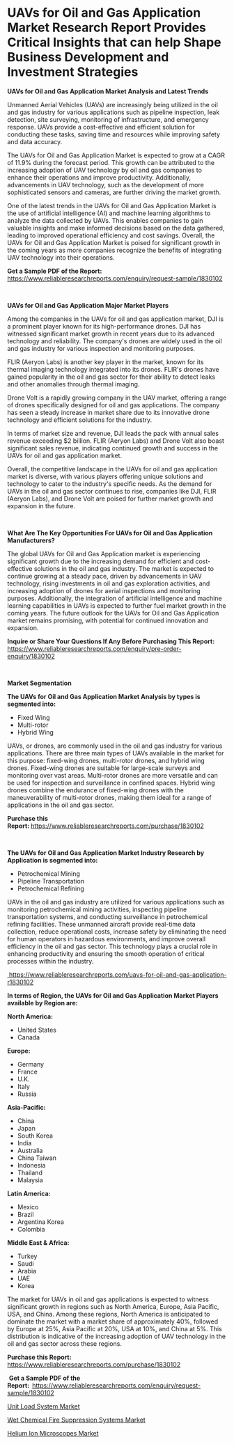 <p><h1>UAVs for Oil and Gas Application Market Research Report Provides Critical Insights that can help Shape Business Development and Investment Strategies</h1></p><p><strong>UAVs for Oil and Gas Application Market Analysis and Latest Trends</strong></p>
<p><p>Unmanned Aerial Vehicles (UAVs) are increasingly being utilized in the oil and gas industry for various applications such as pipeline inspection, leak detection, site surveying, monitoring of infrastructure, and emergency response. UAVs provide a cost-effective and efficient solution for conducting these tasks, saving time and resources while improving safety and data accuracy.</p><p>The UAVs for Oil and Gas Application Market is expected to grow at a CAGR of 11.9% during the forecast period. This growth can be attributed to the increasing adoption of UAV technology by oil and gas companies to enhance their operations and improve productivity. Additionally, advancements in UAV technology, such as the development of more sophisticated sensors and cameras, are further driving the market growth.</p><p>One of the latest trends in the UAVs for Oil and Gas Application Market is the use of artificial intelligence (AI) and machine learning algorithms to analyze the data collected by UAVs. This enables companies to gain valuable insights and make informed decisions based on the data gathered, leading to improved operational efficiency and cost savings. Overall, the UAVs for Oil and Gas Application Market is poised for significant growth in the coming years as more companies recognize the benefits of integrating UAV technology into their operations.</p></p>
<p><strong>Get a Sample PDF of the Report:&nbsp;</strong> <a href="https://www.reliableresearchreports.com/enquiry/request-sample/1830102">https://www.reliableresearchreports.com/enquiry/request-sample/1830102</a></p>
<p>&nbsp;</p>
<p><strong>UAVs for Oil and Gas Application Major Market Players</strong></p>
<p><p>Among the companies in the UAVs for oil and gas application market, DJI is a prominent player known for its high-performance drones. DJI has witnessed significant market growth in recent years due to its advanced technology and reliability. The company's drones are widely used in the oil and gas industry for various inspection and monitoring purposes.</p><p>FLIR (Aeryon Labs) is another key player in the market, known for its thermal imaging technology integrated into its drones. FLIR's drones have gained popularity in the oil and gas sector for their ability to detect leaks and other anomalies through thermal imaging.</p><p>Drone Volt is a rapidly growing company in the UAV market, offering a range of drones specifically designed for oil and gas applications. The company has seen a steady increase in market share due to its innovative drone technology and efficient solutions for the industry.</p><p>In terms of market size and revenue, DJI leads the pack with annual sales revenue exceeding $2 billion. FLIR (Aeryon Labs) and Drone Volt also boast significant sales revenue, indicating continued growth and success in the UAVs for oil and gas application market.</p><p>Overall, the competitive landscape in the UAVs for oil and gas application market is diverse, with various players offering unique solutions and technology to cater to the industry's specific needs. As the demand for UAVs in the oil and gas sector continues to rise, companies like DJI, FLIR (Aeryon Labs), and Drone Volt are poised for further market growth and expansion in the future.</p></p>
<p>&nbsp;</p>
<p><strong>What Are The Key Opportunities For UAVs for Oil and Gas Application Manufacturers?</strong></p>
<p><p>The global UAVs for Oil and Gas Application market is experiencing significant growth due to the increasing demand for efficient and cost-effective solutions in the oil and gas industry. The market is expected to continue growing at a steady pace, driven by advancements in UAV technology, rising investments in oil and gas exploration activities, and increasing adoption of drones for aerial inspections and monitoring purposes. Additionally, the integration of artificial intelligence and machine learning capabilities in UAVs is expected to further fuel market growth in the coming years. The future outlook for the UAVs for Oil and Gas Application market remains promising, with potential for continued innovation and expansion.</p></p>
<p><strong>Inquire or Share Your Questions If Any Before Purchasing This Report:</strong> <a href="https://www.reliableresearchreports.com/enquiry/pre-order-enquiry/1830102">https://www.reliableresearchreports.com/enquiry/pre-order-enquiry/1830102</a></p>
<p>&nbsp;</p>
<p><strong>Market Segmentation</strong></p>
<p><strong>The UAVs for Oil and Gas Application Market Analysis by types is segmented into:</strong></p>
<p><ul><li>Fixed Wing</li><li>Multi-rotor</li><li>Hybrid Wing</li></ul></p>
<p><p>UAVs, or drones, are commonly used in the oil and gas industry for various applications. There are three main types of UAVs available in the market for this purpose: fixed-wing drones, multi-rotor drones, and hybrid wing drones. Fixed-wing drones are suitable for large-scale surveys and monitoring over vast areas. Multi-rotor drones are more versatile and can be used for inspection and surveillance in confined spaces. Hybrid wing drones combine the endurance of fixed-wing drones with the maneuverability of multi-rotor drones, making them ideal for a range of applications in the oil and gas sector.</p></p>
<p><strong>Purchase this Report:&nbsp;</strong><a href="https://www.reliableresearchreports.com/purchase/1830102">https://www.reliableresearchreports.com/purchase/1830102</a></p>
<p>&nbsp;</p>
<p><strong>The UAVs for Oil and Gas Application Market Industry Research by Application is segmented into:</strong></p>
<p><ul><li>Petrochemical Mining</li><li>Pipeline Transportation</li><li>Petrochemical Refining</li></ul></p>
<p><p>UAVs in the oil and gas industry are utilized for various applications such as monitoring petrochemical mining activities, inspecting pipeline transportation systems, and conducting surveillance in petrochemical refining facilities. These unmanned aircraft provide real-time data collection, reduce operational costs, increase safety by eliminating the need for human operators in hazardous environments, and improve overall efficiency in the oil and gas sector. This technology plays a crucial role in enhancing productivity and ensuring the smooth operation of critical processes within the industry.</p></p>
<p><a href="https://www.reliableresearchreports.com/uavs-for-oil-and-gas-application-r1830102">&nbsp;https://www.reliableresearchreports.com/uavs-for-oil-and-gas-application-r1830102</a></p>
<p><strong>In terms of Region, the UAVs for Oil and Gas Application Market Players available by Region are:</strong></p>
<p>
    <p> <strong> North America: </strong>
        <ul>
            <li>United States</li>
            <li>Canada</li>
        </ul>
        </p> 
    <p> <strong> Europe: </strong>
        <ul>
            <li>Germany</li>
            <li>France</li>
            <li>U.K.</li>
            <li>Italy</li>
            <li>Russia</li>
        </ul>
        </p> 
    <p> <strong> Asia-Pacific: </strong>
        <ul>
            <li>China</li>
            <li>Japan</li>
            <li>South Korea</li>
            <li>India</li>
            <li>Australia</li>
            <li>China Taiwan</li>
            <li>Indonesia</li>
            <li>Thailand</li>
            <li>Malaysia</li>
        </ul>
        </p> 
    <p> <strong> Latin America: </strong>
        <ul>
            <li>Mexico</li>
            <li>Brazil</li>
            <li>Argentina Korea</li>
            <li>Colombia</li>
        </ul>
        </p> 
    <p> <strong> Middle East & Africa: </strong>
        <ul>
            <li>Turkey</li>
            <li>Saudi</li>
            <li>Arabia</li>
            <li>UAE</li>
            <li>Korea</li>
        </ul>
    </p>
    </p>
<p><p>The market for UAVs in oil and gas applications is expected to witness significant growth in regions such as North America, Europe, Asia Pacific, USA, and China. Among these regions, North America is anticipated to dominate the market with a market share of approximately 40%, followed by Europe at 25%, Asia Pacific at 20%, USA at 10%, and China at 5%. This distribution is indicative of the increasing adoption of UAV technology in the oil and gas sector across these regions.</p></p>
<p><strong>Purchase this Report: </strong><a href="https://www.reliableresearchreports.com/purchase/1830102">https://www.reliableresearchreports.com/purchase/1830102</a></p>
<p>&nbsp;<strong>Get a Sample PDF of the Report:&nbsp;&nbsp;</strong><a href="https://www.reliableresearchreports.com/enquiry/request-sample/1830102">https://www.reliableresearchreports.com/enquiry/request-sample/1830102</a></p>
<p><strong></strong></p>
<p><p><a href="https://github.com/angeliabkratze/Market-Research-Report-List-1/blob/main/unit-load-system-market.md">Unit Load System Market</a></p><p><a href="https://github.com/EveKerluke2023/Market-Research-Report-List-1/blob/main/wet-chemical-fire-suppression-systems-market.md">Wet Chemical Fire Suppression Systems Market</a></p><p><a href="https://view.publitas.com/reportprime-1/helium-ion-microscopes-market-overview-global-market-trends-and-future-prospects-from-2024-to-2031/">Helium Ion Microscopes Market</a></p></p>